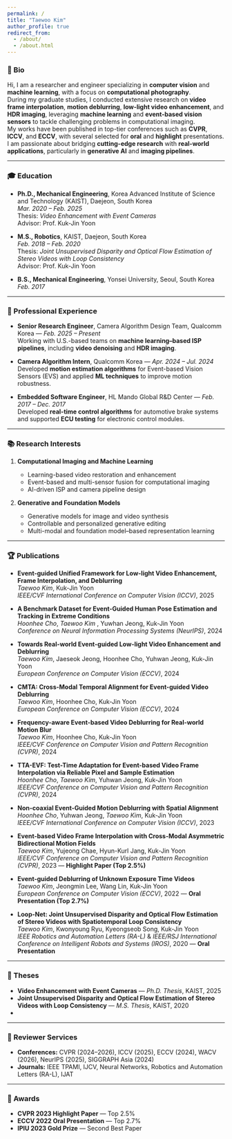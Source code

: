 ```yaml
---
permalink: /
title: "Taewoo Kim"
author_profile: true
redirect_from: 
  - /about/
  - /about.html
---
```


### 🔬 Bio
Hi, I am a researcher and engineer specializing in **computer vision** and **machine learning**, with a focus on **computational photography**.  
During my graduate studies, I conducted extensive research on **video frame interpolation**, **motion deblurring**, **low-light video enhancement**, and **HDR imaging**, leveraging **machine learning** and **event-based vision sensors** to tackle challenging problems in computational imaging.  
My works have been published in top-tier conferences such as **CVPR**, **ICCV**, and **ECCV**, with several selected for **oral** and **highlight** presentations.  
I am passionate about bridging **cutting-edge research** with **real-world applications**, particularly in **generative AI** and **imaging pipelines**.

---

### 🎓 Education
- **Ph.D., Mechanical Engineering**, Korea Advanced Institute of Science and Technology (KAIST), Daejeon, South Korea  
  *Mar. 2020 – Feb. 2025*  
  Thesis: *Video Enhancement with Event Cameras*  
  Advisor: Prof. Kuk-Jin Yoon  

- **M.S., Robotics**, KAIST, Daejeon, South Korea  
  *Feb. 2018 – Feb. 2020*  
  Thesis: *Joint Unsupervised Disparity and Optical Flow Estimation of Stereo Videos with Loop Consistency*  
  Advisor: Prof. Kuk-Jin Yoon  

- **B.S., Mechanical Engineering**, Yonsei University, Seoul, South Korea  
  *Feb. 2017*  

---

### 💼 Professional Experience
- **Senior Research Engineer**, Camera Algorithm Design Team, Qualcomm Korea — *Feb. 2025 – Present*  
  Working with U.S.-based teams on **machine learning–based ISP pipelines**, including **video denoising** and **HDR imaging**.

- **Camera Algorithm Intern**, Qualcomm Korea — *Apr. 2024 – Jul. 2024*  
  Developed **motion estimation algorithms** for Event-based Vision Sensors (EVS) and applied **ML techniques** to improve motion robustness.

- **Embedded Software Engineer**, HL Mando Global R&D Center — *Feb. 2017 – Dec. 2017*  
  Developed **real-time control algorithms** for automotive brake systems and supported **ECU testing** for electronic control modules.

---

### 📚 Research Interests
1. **Computational Imaging and Machine Learning**  
   - Learning-based video restoration and enhancement  
   - Event-based and multi-sensor fusion for computational imaging  
   - AI-driven ISP and camera pipeline design  

2. **Generative and Foundation Models**  
   - Generative models for image and video synthesis  
   - Controllable and personalized generative editing  
   - Multi-modal and foundation model–based representation learning  

---

### 🏆 Publications

- **Event-guided Unified Framework for Low-light Video Enhancement, Frame Interpolation, and Deblurring**  
  *Taewoo Kim*, Kuk-Jin Yoon  
  *IEEE/CVF International Conference on Computer Vision (ICCV)*, 2025  

- **A Benchmark Dataset for Event-Guided Human Pose Estimation and Tracking in Extreme Conditions**  
  *Hoonhee Cho*, *Taewoo Kim* , Yuwhan Jeong, Kuk-Jin Yoon  
  *Conference on Neural Information Processing Systems (NeurIPS)*, 2024  

- **Towards Real-world Event-guided Low-light Video Enhancement and Deblurring**  
  *Taewoo Kim*, Jaeseok Jeong, Hoonhee Cho, Yuhwan Jeong, Kuk-Jin Yoon  
  *European Conference on Computer Vision (ECCV)*, 2024  

- **CMTA: Cross-Modal Temporal Alignment for Event-guided Video Deblurring**  
  *Taewoo Kim*, Hoonhee Cho, Kuk-Jin Yoon  
  *European Conference on Computer Vision (ECCV)*, 2024  

- **Frequency-aware Event-based Video Deblurring for Real-world Motion Blur**  
  *Taewoo Kim*, Hoonhee Cho, Kuk-Jin Yoon  
  *IEEE/CVF Conference on Computer Vision and Pattern Recognition (CVPR)*, 2024  

- **TTA-EVF: Test-Time Adaptation for Event-based Video Frame Interpolation via Reliable Pixel and Sample Estimation**  
  *Hoonhee Cho*, *Taewoo Kim*, Yuhwan Jeong, Kuk-Jin Yoon  
  *IEEE/CVF Conference on Computer Vision and Pattern Recognition (CVPR)*, 2024  

- **Non-coaxial Event-Guided Motion Deblurring with Spatial Alignment**  
  *Hoonhee Cho*, Yuhwan Jeong, *Taewoo Kim*, Kuk-Jin Yoon  
  *IEEE/CVF International Conference on Computer Vision (ICCV)*, 2023  

- **Event-based Video Frame Interpolation with Cross-Modal Asymmetric Bidirectional Motion Fields**  
  *Taewoo Kim*, Yujeong Chae, Hyun-Kurl Jang, Kuk-Jin Yoon  
  *IEEE/CVF Conference on Computer Vision and Pattern Recognition (CVPR)*, 2023 — **Highlight Paper (Top 2.5%)**

- **Event-guided Deblurring of Unknown Exposure Time Videos**  
  *Taewoo Kim*, Jeongmin Lee, Wang Lin, Kuk-Jin Yoon  
  *European Conference on Computer Vision (ECCV)*, 2022 — **Oral Presentation (Top 2.7%)**

- **Loop-Net: Joint Unsupervised Disparity and Optical Flow Estimation of Stereo Videos with Spatiotemporal Loop Consistency**  
  *Taewoo Kim*, Kwonyoung Ryu, Kyeongseob Song, Kuk-Jin Yoon  
  *IEEE Robotics and Automation Letters (RA-L)* & *IEEE/RSJ International Conference on Intelligent Robots and Systems (IROS)*, 2020 — **Oral Presentation**

---

### 📄 Theses
- **Video Enhancement with Event Cameras** — *Ph.D. Thesis*, KAIST, 2025  
- **Joint Unsupervised Disparity and Optical Flow Estimation of Stereo Videos with Loop Consistency** — *M.S. Thesis*, KAIST, 2020
- 
---

### 🧠 Reviewer Services
- **Conferences:** CVPR (2024–2026), ICCV (2025), ECCV (2024), WACV (2026), NeurIPS (2025), SIGGRAPH Asia (2024)  
- **Journals:** IEEE TPAMI, IJCV, Neural Networks, Robotics and Automation Letters (RA-L), IJAT  

---

### 🏅 Awards
- **CVPR 2023 Highlight Paper** — Top 2.5%  
- **ECCV 2022 Oral Presentation** — Top 2.7%  
- **IPIU 2023 Gold Prize** — Second Best Paper  

